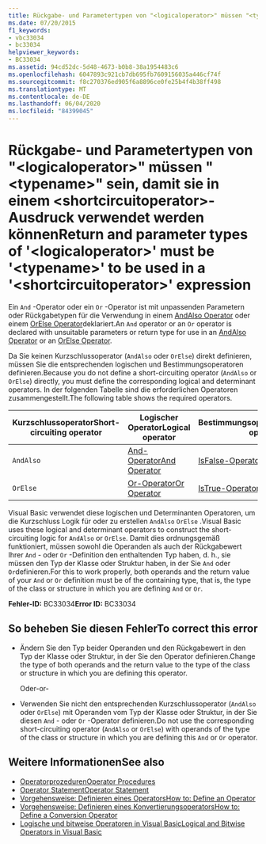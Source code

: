 ```yaml
---
title: Rückgabe- und Parametertypen von "<logicaloperator>" müssen "<typename>" sein, damit sie in einem <shortcircuitoperator>-Ausdruck verwendet werden können
ms.date: 07/20/2015
f1_keywords:
- vbc33034
- bc33034
helpviewer_keywords:
- BC33034
ms.assetid: 94cd52dc-5d48-4673-b0b8-38a1954483c6
ms.openlocfilehash: 6047893c921cb7db695fb7609156035a446cf74f
ms.sourcegitcommit: f8c270376ed905f6a8896ce0fe25b4f4b38ff498
ms.translationtype: MT
ms.contentlocale: de-DE
ms.lasthandoff: 06/04/2020
ms.locfileid: "84399045"
---
```

# <a name="return-and-parameter-types-of-logicaloperator-must-be-typename-to-be-used-in-a-shortcircuitoperator-expression"></a><span data-ttu-id="57722-102">Rückgabe- und Parametertypen von "\<logicaloperator>" müssen "\<typename>" sein, damit sie in einem \<shortcircuitoperator>-Ausdruck verwendet werden können</span><span class="sxs-lookup"><span data-stu-id="57722-102">Return and parameter types of '\<logicaloperator>' must be '\<typename>' to be used in a '\<shortcircuitoperator>' expression</span></span>
<span data-ttu-id="57722-103">Ein `And` -Operator oder ein `Or` -Operator ist mit unpassenden Parametern oder Rückgabetypen für die Verwendung in einem [AndAlso Operator](../language-reference/operators/andalso-operator.md) oder einem [OrElse Operator](../language-reference/operators/orelse-operator.md)deklariert.</span><span class="sxs-lookup"><span data-stu-id="57722-103">An `And` operator or an `Or` operator is declared with unsuitable parameters or return type for use in an [AndAlso Operator](../language-reference/operators/andalso-operator.md) or an [OrElse Operator](../language-reference/operators/orelse-operator.md).</span></span>  
  
 <span data-ttu-id="57722-104">Da Sie keinen Kurzschlussoperator (`AndAlso` oder `OrElse`) direkt definieren, müssen Sie die entsprechenden logischen und Bestimmungsoperatoren definieren.</span><span class="sxs-lookup"><span data-stu-id="57722-104">Because you do not define a short-circuiting operator (`AndAlso` or `OrElse`) directly, you must define the corresponding logical and determinant operators.</span></span> <span data-ttu-id="57722-105">In der folgenden Tabelle sind die erforderlichen Operatoren zusammengestellt.</span><span class="sxs-lookup"><span data-stu-id="57722-105">The following table shows the required operators.</span></span>  
  
|<span data-ttu-id="57722-106">Kurzschlussoperator</span><span class="sxs-lookup"><span data-stu-id="57722-106">Short-circuiting operator</span></span>|<span data-ttu-id="57722-107">Logischer Operator</span><span class="sxs-lookup"><span data-stu-id="57722-107">Logical operator</span></span>|<span data-ttu-id="57722-108">Bestimmungsoperator</span><span class="sxs-lookup"><span data-stu-id="57722-108">Determinant operator</span></span>|  
|--------------------------------|----------------------|--------------------------|  
|`AndAlso`|[<span data-ttu-id="57722-109">And-Operator</span><span class="sxs-lookup"><span data-stu-id="57722-109">And Operator</span></span>](../language-reference/operators/and-operator.md)|[<span data-ttu-id="57722-110">IsFalse-Operator</span><span class="sxs-lookup"><span data-stu-id="57722-110">IsFalse Operator</span></span>](../language-reference/operators/isfalse-operator.md)|  
|`OrElse`|[<span data-ttu-id="57722-111">Or-Operator</span><span class="sxs-lookup"><span data-stu-id="57722-111">Or Operator</span></span>](../language-reference/operators/or-operator.md)|[<span data-ttu-id="57722-112">IsTrue-Operator</span><span class="sxs-lookup"><span data-stu-id="57722-112">IsTrue Operator</span></span>](../language-reference/operators/istrue-operator.md)|  
  
 <span data-ttu-id="57722-113">Visual Basic verwendet diese logischen und Determinanten Operatoren, um die Kurzschluss Logik für oder zu erstellen `AndAlso` `OrElse` .</span><span class="sxs-lookup"><span data-stu-id="57722-113">Visual Basic uses these logical and determinant operators to construct the short-circuiting logic for `AndAlso` or `OrElse`.</span></span> <span data-ttu-id="57722-114">Damit dies ordnungsgemäß funktioniert, müssen sowohl die Operanden als auch der Rückgabewert Ihrer `And` - oder `Or` -Definition den enthaltenden Typ haben, d. h., sie müssen den Typ der Klasse oder Struktur haben, in der Sie `And` oder `Or`definieren.</span><span class="sxs-lookup"><span data-stu-id="57722-114">For this to work properly, both operands and the return value of your `And` or `Or` definition must be of the containing type, that is, the type of the class or structure in which you are defining `And` or `Or`.</span></span>  
  
 <span data-ttu-id="57722-115">**Fehler-ID:** BC33034</span><span class="sxs-lookup"><span data-stu-id="57722-115">**Error ID:** BC33034</span></span>  
  
## <a name="to-correct-this-error"></a><span data-ttu-id="57722-116">So beheben Sie diesen Fehler</span><span class="sxs-lookup"><span data-stu-id="57722-116">To correct this error</span></span>  
  
- <span data-ttu-id="57722-117">Ändern Sie den Typ beider Operanden und den Rückgabewert in den Typ der Klasse oder Struktur, in der Sie den Operator definieren.</span><span class="sxs-lookup"><span data-stu-id="57722-117">Change the type of both operands and the return value to the type of the class or structure in which you are defining this operator.</span></span>  
  
     <span data-ttu-id="57722-118">Oder</span><span class="sxs-lookup"><span data-stu-id="57722-118">-or-</span></span>  
  
- <span data-ttu-id="57722-119">Verwenden Sie nicht den entsprechenden Kurzschlussoperator (`AndAlso` oder `OrElse`) mit Operanden vom Typ der Klasse oder Struktur, in der Sie diesen `And` - oder `Or` -Operator definieren.</span><span class="sxs-lookup"><span data-stu-id="57722-119">Do not use the corresponding short-circuiting operator (`AndAlso` or `OrElse`) with operands of the type of the class or structure in which you are defining this `And` or `Or` operator.</span></span>  
  
## <a name="see-also"></a><span data-ttu-id="57722-120">Weitere Informationen</span><span class="sxs-lookup"><span data-stu-id="57722-120">See also</span></span>

- [<span data-ttu-id="57722-121">Operatorprozeduren</span><span class="sxs-lookup"><span data-stu-id="57722-121">Operator Procedures</span></span>](../programming-guide/language-features/procedures/operator-procedures.md)
- [<span data-ttu-id="57722-122">Operator Statement</span><span class="sxs-lookup"><span data-stu-id="57722-122">Operator Statement</span></span>](../language-reference/statements/operator-statement.md)
- [<span data-ttu-id="57722-123">Vorgehensweise: Definieren eines Operators</span><span class="sxs-lookup"><span data-stu-id="57722-123">How to: Define an Operator</span></span>](../programming-guide/language-features/procedures/how-to-define-an-operator.md)
- [<span data-ttu-id="57722-124">Vorgehensweise: Definieren eines Konvertierungsoperators</span><span class="sxs-lookup"><span data-stu-id="57722-124">How to: Define a Conversion Operator</span></span>](../programming-guide/language-features/procedures/how-to-define-a-conversion-operator.md)
- [<span data-ttu-id="57722-125">Logische und bitweise Operatoren in Visual Basic</span><span class="sxs-lookup"><span data-stu-id="57722-125">Logical and Bitwise Operators in Visual Basic</span></span>](../programming-guide/language-features/operators-and-expressions/logical-and-bitwise-operators.md)
